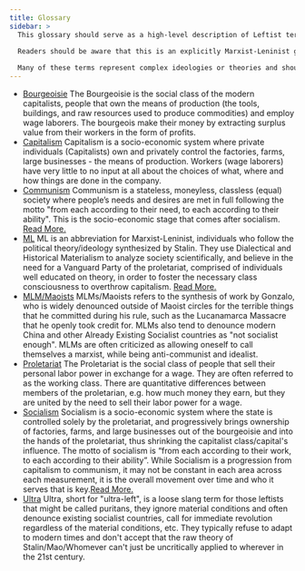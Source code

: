 ```yaml
---
title: Glossary
sidebar: >
  This glossary should serve as a high-level description of Leftist terminology, not an in-depth explanation of each term. <br><br>
  
  Readers should be aware that this is an explicitly Marxist-Leninist glossary, so not all terms will be represented neutrally or favorably.<br><br>

  Many of these terms represent complex ideologies or theories and should be researched further to get the best understanding.
---
```


- <a name="Bourgeoisie" href="#Bourgeoisie">Bourgeoisie</a> 
  The Bourgeoisie is the social class of the modern capitalists, people that own the means of production (the tools, buildings, and raw resources used to produce commodities) and employ wage laborers. The bourgeois make their money by extracting surplus value from their workers in the form of profits.
- <a name="Capitalism" href="#Capitalism">Capitalism</a> 
  Capitalism is a socio-economic system where private individuals (Capitalists) own and privately control the factories, farms, large businesses - the means of production. Workers (wage laborers) have very little to no input at all about the choices of what, where and how things are done in the company. 
- <a name="Communism" href="#Communism">Communism</a> 
  Communism is a stateless, moneyless, classless (equal) society where people’s needs and desires are met in full following the motto "from each according to their need, to each according to their ability". This is the socio-economic stage that comes after socialism. <a href="/topics/getting-started/socialism/">Read More.</a>
- <a name="ML" href="#ML">ML</a> 
  ML is an abbreviation for Marxist-Leninist, individuals who follow the political theory/ideology synthesized by Stalin. They use Dialectical and Historical Materialism to analyze society scientifically, and believe in the need for a Vanguard Party of the proletariat, comprised of individuals well educated on theory, in order to foster the necessary class consciousness to overthrow capitalism. <a href="/topics/getting-started/socialism/">Read More.</a>
- <a name="MLM" href="#MLM">MLM/Maoists</a> 
  MLMs/Maoists refers to the synthesis of work by Gonzalo, who is widely denounced outside of Maoist circles for the terrible things that he committed during his rule, such as the Lucanamarca Massacre that he openly took credit for. MLMs also tend to denounce modern China and other Already Existing Socialist countries as "not socialist enough". MLMs are often criticized as allowing oneself to call themselves a marxist, while being anti-communist and idealist.
- <a name="Proletariat" href="#Proletariat">Proletariat</a> 
  The Proletariat is the social class of people that sell their personal labor power in exchange for a wage. They are often referred to as the working class. There are quantitative differences between members of the proletarian, e.g. how much money they earn, but they are united by the need to sell their labor power for a wage.
- <a name="Socialism" href="#Socialism">Socialism</a> 
  Socialism is a socio-economic system where the state is controlled solely by the proletariat, and progressively brings ownership of factories, farms, and large businesses out of the bourgeoisie and into the hands of the proletariat, thus shrinking the capitalist class/capital's influence. The motto of socialism is “from each according to their work, to each according to their ability”. While Socialism is a progression from capitalism to communism, it may not be constant in each area across each measurement, it is the overall movement over time and who it serves that is key.<a href="/topics/getting-started/socialism/">Read More.</a>
- <a name="Ultra" href="#Ultra">Ultra</a> 
  Ultra, short for "ultra-left", is a loose slang term for those leftists that might be called puritans, they ignore material conditions and often denounce existing socialist countries, call for immediate revolution regardless of the material conditions, etc. They typically refuse to adapt to modern times and don't accept that the raw theory of Stalin/Mao/Whomever can't just be uncritically applied to wherever in the 21st century. 